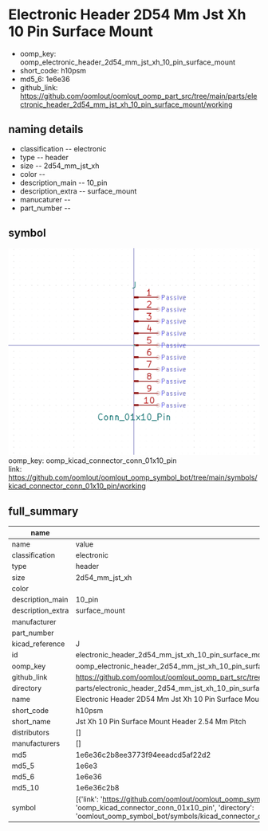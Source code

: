 # Electronic Header 2D54 Mm Jst Xh 10 Pin Surface Mount

  
* oomp_key: oomp_electronic_header_2d54_mm_jst_xh_10_pin_surface_mount 
* short_code: h10psm
* md5_6: 1e6e36  
* github_link: https://github.com/oomlout/oomlout_oomp_part_src/tree/main/parts/electronic_header_2d54_mm_jst_xh_10_pin_surface_mount/working  
## naming details
* classification -- electronic
* type -- header
* size -- 2d54_mm_jst_xh
* color -- 
* description_main -- 10_pin
* description_extra -- surface_mount
* manucaturer -- 
* part_number -- 



## symbol

![](symbol/0/working/working_600.png)  
oomp_key: oomp_kicad_connector_conn_01x10_pin  
link: https://github.com/oomlout/oomlout_oomp_symbol_bot/tree/main/symbols/kicad_connector_conn_01x10_pin/working  


## full_summary
| name | value | 
| --- | --- | 
| name | value | 
| classification | electronic | 
| type | header | 
| size | 2d54_mm_jst_xh | 
| color |  | 
| description_main | 10_pin | 
| description_extra | surface_mount | 
| manufacturer |  | 
| part_number |  | 
| kicad_reference | J | 
| id | electronic_header_2d54_mm_jst_xh_10_pin_surface_mount | 
| oomp_key | oomp_electronic_header_2d54_mm_jst_xh_10_pin_surface_mount | 
| github_link | https://github.com/oomlout/oomlout_oomp_part_src/tree/main/parts/electronic_header_2d54_mm_jst_xh_10_pin_surface_mount/working | 
| directory | parts/electronic_header_2d54_mm_jst_xh_10_pin_surface_mount | 
| name | Electronic Header 2D54 Mm Jst Xh 10 Pin Surface Mount | 
| short_code | h10psm | 
| short_name | Jst Xh 10 Pin Surface Mount Header 2.54 Mm Pitch | 
| distributors | [] | 
| manufacturers | [] | 
| md5 | 1e6e36c2b8ee3773f94eeadcd5af22d2 | 
| md5_5 | 1e6e3 | 
| md5_6 | 1e6e36 | 
| md5_10 | 1e6e36c2b8 | 
| symbol | [{'link': 'https://github.com/oomlout/oomlout_oomp_symbol_bot/tree/main/symbols/kicad_connector_conn_01x10_pin', 'oomp_key': 'oomp_kicad_connector_conn_01x10_pin', 'directory': 'oomlout_oomp_symbol_bot/symbols/kicad_connector_conn_01x10_pin//working/working.kicad_sym'}] | 

